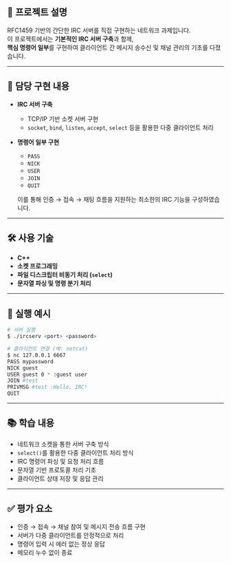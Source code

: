 ## 📌 프로젝트 설명

RFC1459 기반의 간단한 IRC 서버를 직접 구현하는 네트워크 과제입니다.  
이 프로젝트에서는 **기본적인 IRC 서버 구축**과 함께,  
**핵심 명령어 일부**를 구현하여 클라이언트 간 메시지 송수신 및 채널 관리의 기초를 다졌습니다.

---

## 🧠 담당 구현 내용

- **IRC 서버 구축**
  - TCP/IP 기반 소켓 서버 구현
  - `socket`, `bind`, `listen`, `accept`, `select` 등을 활용한 다중 클라이언트 처리

- **명령어 일부 구현**
  - `PASS`  
  - `NICK`  
  - `USER`  
  - `JOIN`  
  - `QUIT`  

  이를 통해 인증 → 접속 → 채팅 흐름을 지원하는 최소한의 IRC 기능을 구성하였습니다.

---

## 🛠️ 사용 기술

- **C++**
- **소켓 프로그래밍**
- **파일 디스크립터 비동기 처리 (`select`)**
- **문자열 파싱 및 명령 분기 처리**

---

## 🔗 실행 예시

```bash
# 서버 실행
$ ./ircserv <port> <password>

# 클라이언트 연결 (예: netcat)
$ nc 127.0.0.1 6667
PASS mypassword
NICK guest
USER guest 0 * :guest user
JOIN #test
PRIVMSG #test :Hello, IRC!
QUIT
```

---

## 📚 학습 내용

- 네트워크 소켓을 통한 서버 구축 방식
- `select()`를 활용한 다중 클라이언트 처리 방식
- IRC 명령어 파싱 및 요청 처리 흐름
- 문자열 기반 프로토콜 처리 기초
- 클라이언트 상태 저장 및 응답 관리

---

## ✅ 평가 요소

- 인증 → 접속 → 채널 참여 및 메시지 전송 흐름 구현
- 서버가 다중 클라이언트를 안정적으로 처리
- 명령어 입력 시 에러 없는 정상 응답
- 메모리 누수 없이 종료
